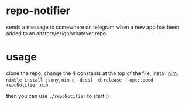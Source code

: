 # repo-notifier
sends a message to somewhere on telegram when a new app has been added to an altstore/esign/whatever repo

# usage
clone the repo, change the 4 constants at the top of the file, install [nim](https://nim-lang.org/install.html), `nimble install jsony`, `nim c -d:ssl -d:release --opt:speed repoNotifier.nim`

then you can use `./repoNotifier` to start :)
